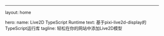 ---
layout: home

hero:
  name: Live2D TypeScript Runtime
  text: 基于pixi-live2d-display的TypeScript运行库
  tagline: 轻松在你的网站中添加Live2D模型